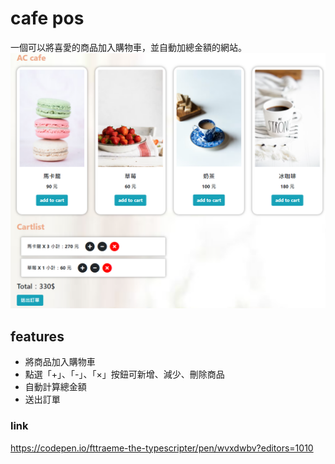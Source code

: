 # cafe pos

一個可以將喜愛的商品加入購物車，並自動加總金額的網站。
![cafe pos](./img/pos.png)

## features

- 將商品加入購物車
- 點選「+」、「-」、「×」按鈕可新增、減少、刪除商品
- 自動計算總金額
- 送出訂單

### link
https://codepen.io/fttraeme-the-typescripter/pen/wvxdwbv?editors=1010
